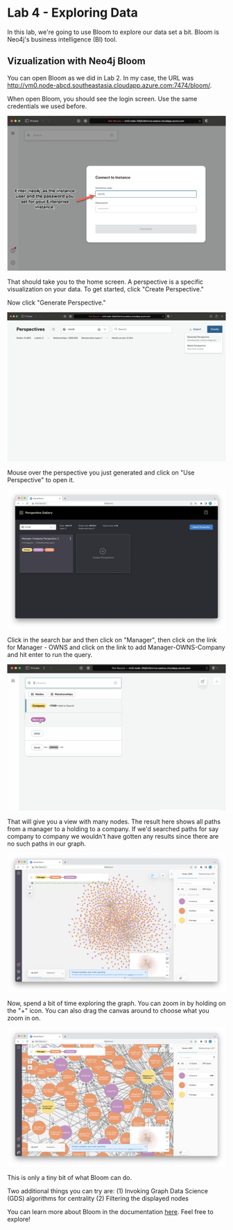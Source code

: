 # Lab 4 - Exploring Data
In this lab, we're going to use Bloom to explore our data set a bit.  Bloom is Neo4j's business intelligence (BI) tool.

## Vizualization with Neo4j Bloom
You can open Bloom as we did in Lab 2.  In my case, the URL was http://vm0.node-abcd.southeastasia.cloudapp.azure.com:7474/bloom/.  

When open Bloom, you should see the login screen.  Use the same credentials we used before.

![](images/01-login.png)

That should take you to the home screen.  A perspective is a specific visualization on your data.  To get started, click "Create Perspective."

Now click "Generate Perspective."

![](images/03-generate.png)

Mouse over the perspective you just generated and click on "Use Perspective" to open it.

![](images/04-newperspective.png)

Click in the search bar and then click on "Manager", then click on the link for Manager - OWNS and click on the link to add Manager-OWNS-Company and hit enter to run the query.

![](images/05-perspective.gif)

That will give you a view with many nodes.  The result here shows all paths from a manager to a holding to a company.  If we'd searched paths for say company to company we wouldn't have gotten any results since there are no such paths in our graph.

![](images/09-result.png)

Now, spend a bit of time exploring the graph.  You can zoom in by holding on the "+" icon.  You can also drag the canvas around to choose what you zoom in on.

![](images/10-explore.png)

This is only a tiny bit of what Bloom can do.  

Two additional things you can try are:
(1) Invoking Graph Data Science (GDS) algorithms for centrality
(2) Filtering the displayed nodes

You can learn more about Bloom in the documentation [here](https://neo4j.com/docs/bloom-user-guide/current/bloom-tutorial/).  Feel free to explore!
